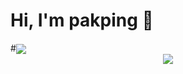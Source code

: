 
# Hi, I'm pakping 🐝
<div>
#<img align="center" src="https://profile-counter.glitch.me/pakping/count.svg" />
</div>





<div align="center">
 <img src="https://github.com/pakping/pakping/blob/main/butt.gif" />
</div>


